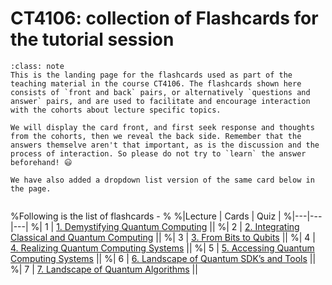 # CT4106: collection of Flashcards for the tutorial session

```{admonition} About flashcards
:class: note
This is the landing page for the flashcards used as part of the teaching material in the course CT4106. The flashcards shown here consists of `front and back` pairs, or alternatively `questions and answer` pairs, and are used to facilitate and encourage interaction with the cohorts about lecture specific topics.

We will display the card front, and first seek response and thoughts from the cohorts, then we reveal the back side. Remember that the answers themselve aren't that important, as is the discussion and the process of interaction. So please do not try to `learn` the answer beforehand! 😃

We have also added a dropdown list version of the same card below in the page.
```

```{tableofcontents}
```







%Following is the list of flashcards -
%
%|Lecture | Cards | Quiz |
%|---|---|---|
%| 1 | [1. Demystifying Quantum Computing](./material/cards-1.ipynb) ||
%| 2 | [2. Integrating Classical and Quantum Computing](./material/cards-2.ipynb) ||
%| 3 | [3. From Bits to Qubits](./material/cards-3.ipynb) ||
%| 4 | [4. Realizing Quantum Computing Systems](./material/cards-4.ipynb) ||
%| 5 | [5. Accessing Quantum Computing Systems](./material/cards-5.ipynb) ||
%| 6 | [6. Landscape of Quantum SDK’s and Tools](./material/cards-6.ipynb) ||
%| 7 | [7. Landscape of Quantum Algorithms](./material/cards-7.ipynb) ||
